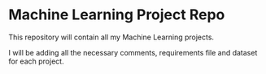 # Machine Learning Project Repo

This repository will contain all my Machine Learning projects. 

I will be adding all the necessary comments, requirements file and dataset for each project. 